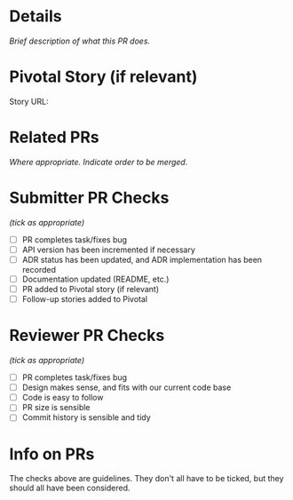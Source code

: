 # Details
_Brief description of what this PR does._

# Pivotal Story (if relevant)
Story URL:

# Related PRs
_Where appropriate. Indicate order to be merged._

# Submitter PR Checks
_(tick as appropriate)_

- [ ] PR completes task/fixes bug
- [ ] API version has been incremented if necessary
- [ ] ADR status has been updated, and ADR implementation has been recorded
- [ ] Documentation updated (README, etc.)
- [ ] PR added to Pivotal story (if relevant)
- [ ] Follow-up stories added to Pivotal

# Reviewer PR Checks
_(tick as appropriate)_

- [ ] PR completes task/fixes bug
- [ ] Design makes sense, and fits with our current code base
- [ ] Code is easy to follow
- [ ] PR size is sensible
- [ ] Commit history is sensible and tidy

# Info on PRs
The checks above are guidelines. They don't all have to be ticked, but they should all have been considered.

